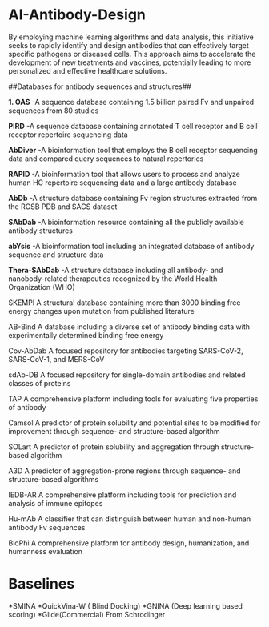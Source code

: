 # AI-Antibody-Design
 By employing machine learning algorithms and data analysis, this initiative seeks to rapidly identify and design antibodies that can effectively target specific pathogens or diseased cells. This approach aims to accelerate the development of new treatments and vaccines, potentially leading to more personalized and effective healthcare solutions.




 
  

 ##Databases for antibody sequences and structures##

**1. OAS**
-A sequence database containing 1.5 billion paired Fv and unpaired sequences from 80 studies

**PIRD**
-A sequence database containing annotated T cell receptor and B cell receptor repertoire sequencing data

**AbDiver**
-A bioinformation tool that employs the B cell receptor sequencing data and compared query sequences to natural repertories	

**RAPID**
-A bioinformation tool that allows users to process and analyze human HC repertoire sequencing data and a large antibody database	

**AbDb**
-A structure database containing Fv region structures extracted from the RCSB PDB and SACS dataset

**SAbDab**
-A bioinformation resource containing all the publicly available antibody structures

**abYsis**
-A bioinformation tool including an integrated database of antibody sequence and structure data

**Thera-SAbDab**
-A structure database including all antibody- and nanobody-related therapeutics recognized by the World Health Organization (WHO)

SKEMPI	A structural database containing more than 3000 binding free energy changes upon mutation from published literature

AB-Bind	A database including a diverse set of antibody binding data with experimentally determined binding free energy

Cov-AbDab	A focused repository for antibodies targeting SARS-CoV-2, SARS-CoV-1, and MERS-CoV

sdAb-DB	A focused repository for single-domain antibodies and related classes of proteins

TAP	A comprehensive platform including tools for evaluating five properties of antibody

Camsol	A predictor of protein solubility and potential sites to be modified for improvement through sequence- and structure-based algorithm

SOLart	A predictor of protein solubility and aggregation through structure-based algorithm

A3D	A predictor of aggregation-prone regions through sequence- and structure-based algorithms

IEDB-AR	A comprehensive platform including tools for prediction and analysis of immune epitopes



Hu-mAb	A classifier that can distinguish between human and non-human antibody Fv sequences

BioPhi	A comprehensive platform for antibody design, humanization, and humanness evaluation

# Baselines

*SMINA
*QuickVina-W ( Blind Docking)
*GNINA    (Deep learning based scoring)
*Glide(Commercial)  From Schrodinger

